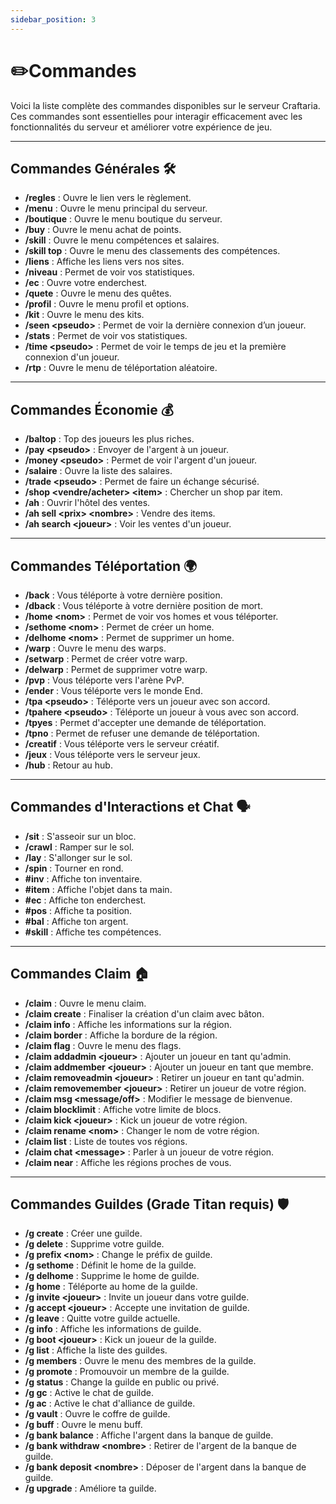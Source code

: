 ```yaml
---
sidebar_position: 3
---
```


# ✏️Commandes

Voici la liste complète des commandes disponibles sur le serveur Craftaria. Ces commandes sont essentielles pour interagir efficacement avec les fonctionnalités du serveur et améliorer votre expérience de jeu.

---

## Commandes Générales 🛠️
- **/regles** : Ouvre le lien vers le règlement.
- **/menu** : Ouvre le menu principal du serveur.
- **/boutique** : Ouvre le menu boutique du serveur.
- **/buy** : Ouvre le menu achat de points.
- **/skill** : Ouvre le menu compétences et salaires.
- **/skill top** : Ouvre le menu des classements des compétences.
- **/liens** : Affiche les liens vers nos sites.
- **/niveau** : Permet de voir vos statistiques.
- **/ec** : Ouvre votre enderchest.
- **/quete** : Ouvre le menu des quêtes.
- **/profil** : Ouvre le menu profil et options.
- **/kit** : Ouvre le menu des kits.
- **/seen \<pseudo\>** : Permet de voir la dernière connexion d’un joueur.
- **/stats** : Permet de voir vos statistiques.
- **/time \<pseudo\>** : Permet de voir le temps de jeu et la première connexion d'un joueur.
- **/rtp** : Ouvre le menu de téléportation aléatoire.

---

## Commandes Économie 💰
- **/baltop** : Top des joueurs les plus riches.
- **/pay &lt;pseudo&gt;** : Envoyer de l'argent à un joueur.
- **/money &lt;pseudo&gt;** : Permet de voir l'argent d'un joueur.
- **/salaire** : Ouvre la liste des salaires.
- **/trade &lt;pseudo&gt;** : Permet de faire un échange sécurisé.
- **/shop &lt;vendre/acheter&gt; &lt;item&gt;** : Chercher un shop par item.
- **/ah** : Ouvrir l'hôtel des ventes.
- **/ah sell &lt;prix&gt; &lt;nombre&gt;** : Vendre des items.
- **/ah search &lt;joueur&gt;** : Voir les ventes d'un joueur.

---

## Commandes Téléportation 🌍
- **/back** : Vous téléporte à votre dernière position.
- **/dback** : Vous téléporte à votre dernière position de mort.
- **/home &lt;nom&gt;** : Permet de voir vos homes et vous téléporter.
- **/sethome &lt;nom&gt;** : Permet de créer un home.
- **/delhome &lt;nom&gt;** : Permet de supprimer un home.
- **/warp** : Ouvre le menu des warps.
- **/setwarp** : Permet de créer votre warp.
- **/delwarp** : Permet de supprimer votre warp.
- **/pvp** : Vous téléporte vers l'arène PvP.
- **/ender** : Vous téléporte vers le monde End.
- **/tpa &lt;pseudo&gt;** : Téléporte vers un joueur avec son accord.
- **/tpahere &lt;pseudo&gt;** : Téléporte un joueur à vous avec son accord.
- **/tpyes** : Permet d'accepter une demande de téléportation.
- **/tpno** : Permet de refuser une demande de téléportation.
- **/creatif** : Vous téléporte vers le serveur créatif.
- **/jeux** : Vous téléporte vers le serveur jeux.
- **/hub** : Retour au hub.

---

## Commandes d'Interactions et Chat 🗣️
- **/sit** : S'asseoir sur un bloc.
- **/crawl** : Ramper sur le sol.
- **/lay** : S'allonger sur le sol.
- **/spin** : Tourner en rond.
- **#inv** : Affiche ton inventaire.
- **#item** : Affiche l'objet dans ta main.
- **#ec** : Affiche ton enderchest.
- **#pos** : Affiche ta position.
- **#bal** : Affiche ton argent.
- **#skill** : Affiche tes compétences.

---

## Commandes Claim 🏠
- **/claim** : Ouvre le menu claim.
- **/claim create** : Finaliser la création d'un claim avec bâton.
- **/claim info** : Affiche les informations sur la région.
- **/claim border** : Affiche la bordure de la région.
- **/claim flag** : Ouvre le menu des flags.
- **/claim addadmin &lt;joueur&gt;** : Ajouter un joueur en tant qu'admin.
- **/claim addmember &lt;joueur&gt;** : Ajouter un joueur en tant que membre.
- **/claim removeadmin &lt;joueur&gt;** : Retirer un joueur en tant qu'admin.
- **/claim removemember &lt;joueur&gt;** : Retirer un joueur de votre région.
- **/claim msg &lt;message/off&gt;** : Modifier le message de bienvenue.
- **/claim blocklimit** : Affiche votre limite de blocs.
- **/claim kick &lt;joueur&gt;** : Kick un joueur de votre région.
- **/claim rename &lt;nom&gt;** : Changer le nom de votre région.
- **/claim list** : Liste de toutes vos régions.
- **/claim chat &lt;message&gt;** : Parler à un joueur de votre région.
- **/claim near** : Affiche les régions proches de vous.

---

## Commandes Guildes (Grade Titan requis) 🛡️
- **/g create** : Créer une guilde.
- **/g delete** : Supprime votre guilde.
- **/g prefix &lt;nom&gt;** : Change le préfix de guilde.
- **/g sethome** : Définit le home de la guilde.
- **/g delhome** : Supprime le home de guilde.
- **/g home** : Téléporte au home de la guilde.
- **/g invite &lt;joueur&gt;** : Invite un joueur dans votre guilde.
- **/g accept &lt;joueur&gt;** : Accepte une invitation de guilde.
- **/g leave** : Quitte votre guilde actuelle.
- **/g info** : Affiche les informations de guilde.
- **/g boot &lt;joueur&gt;** : Kick un joueur de la guilde.
- **/g list** : Affiche la liste des guildes.
- **/g members** : Ouvre le menu des membres de la guilde.
- **/g promote** : Promouvoir un membre de la guilde.
- **/g status** : Change la guilde en public ou privé.
- **/g gc** : Active le chat de guilde.
- **/g ac** : Active le chat d'alliance de guilde.
- **/g vault** : Ouvre le coffre de guilde.
- **/g buff** : Ouvre le menu buff.
- **/g bank balance** : Affiche l'argent dans la banque de guilde.
- **/g bank withdraw &lt;nombre&gt;** : Retirer de l'argent de la banque de guilde.
- **/g bank deposit &lt;nombre&gt;** : Déposer de l'argent dans la banque de guilde.
- **/g upgrade** : Améliore ta guilde.

